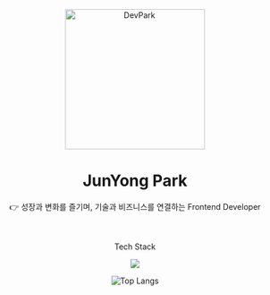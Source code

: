 
<div align="center">
 
<img src="https://github.com/Junyong34/Nextjs-study/assets/25451713/919358ba-7d9c-4581-acc0-7b2c7f81ca21" alt="DevPark" width="250" height="250">

#    JunYong Park


 👉 성장과 변화를 즐기며, 기술과 비즈니스를 연결하는 Frontend Developer
  
<br/>
<br/>
Tech Stack
<br/>
<p herf="https://skillicons.dev">
  <img src="https://skillicons.dev/icons?i=js,ts,react,nextjs,vite,emotion,webpack,nodejs,jenkins,github,git,docker&perline=6"/>
</p>

![Top Langs](https://github-readme-stats.vercel.app/api/top-langs/?username=Junyong34&layout=compact&theme=dark) 

</div> 
<!-- ### Tech Stack

 <img src="https://img.shields.io/badge/JavaScript-F7DF1E?style=flat&logo=JavaScript&logoColor=white"/>  <img src="https://img.shields.io/badge/TypeScript-3178C6?style=flat&logo=TypeScript&logoColor=white"/>  <img src="https://img.shields.io/badge/HTML5-E34F26?style=flat&logo=HTML5&logoColor=white"/>
 
 ### JS LIB
 <img src="https://img.shields.io/badge/React-61DAFB?style=flat&logo=React&logoColor=white"/>  <img src="https://img.shields.io/badge/Vue-4FC08D?style=flat&logo=Vue.js&logoColor=white"/><img src="https://img.shields.io/badge/Next.js-000000?style=flat&logo=Next.js&logoColor=white"/>

 ### UI Tool
 <img src="https://img.shields.io/badge/MUI-007FFF?style=flat&logo=MUI&logoColor=white"/> <img src="https://img.shields.io/badge/Ant Design-0170FE?style=flat&logo=Ant Design&logoColor=white"/>  <img src="https://img.shields.io/badge/Storybook-FF4785?style=flat&logo=Storybook&logoColor=white"/>

### style
 <img src="https://img.shields.io/badge/styled-components-DB7093?style=flat&logo=styled-components&logoColor=white"/><img src="https://img.shields.io/badge/Emotion-61DAFB?style=flat&logoColor=white"/>


### LIB
<img src="https://img.shields.io/badge/axios-5A29E4?style=flat&logo=Axios&logoColor=white"/><img src="https://img.shields.io/badge/React Query-FF4154?style=flat&logo=React Query&logoColor=white"/>

### test
<img src="https://img.shields.io/badge/Jest-C21325?style=flat&logo=Jest&logoColor=white"/> <img src="https://img.shields.io/badge/Testing Library-E33332?style=flat&logo=Testing Library&logoColor=white"/><img src="https://img.shields.io/badge/Puppeteer-40B5A4?style=flat&logo=Puppeteer&logoColor=white"/> 
<img src="https://img.shields.io/badge/Cypress-17202C?style=flat&logo=Cypress&logoColor=white"/>

### env
<img src="https://img.shields.io/badge/Webpack-8DD6F9?style=flat&logo=Webpack&logoColor=white"/> <img src="https://img.shields.io/badge/vite-%23646CFF.svg?style=for-the-badge&logo=vite&logoColor=white"/><img src="https://img.shields.io/badge/azure-%230072C6.svg?style=for-the-badge&logo=microsoftazure&logoColor=white"/>


### docs
 <img src="https://img.shields.io/badge/Notion-%23000000.svg?style=for-the-badge&logo=notion&logoColor=white"/> <img src="https://img.shields.io/badge/confluence-%23172BF4.svg?style=for-the-badge&logo=confluence&logoColor=white"/>  <img src="https://img.shields.io/badge/jira-%230A0FFF.svg?style=for-the-badge&logo=jira&logoColor=white"/>

-->
<!--
**Junyong34/Junyong34** is a ✨ _special_ ✨ repository because its `README.md` (this file) appears on your GitHub profile.

Here are some ideas to get you started:

- 🔭 I’m currently working on ...
- 🌱 I’m currently learning ...
- 👯 I’m looking to collaborate on ...
- 🤔 I’m looking for help with ...
- 💬 Ask me about ...
- 📫 How to reach me: ...
- 😄 Pronouns: ...
- ⚡ Fun fact: ...
-->
